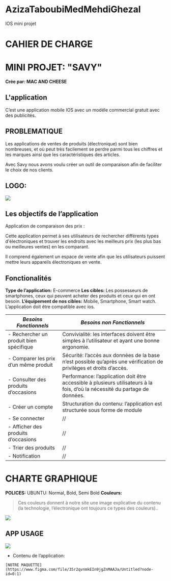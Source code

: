 # AzizaTaboubiMedMehdiGhezal
IOS mini projet
# CAHIER DE CHARGE



# MINI PROJET: "SAVY"
 ****Crée par: MAC AND CHEESE****

## L'application

C’est une application mobile IOS avec un modéle commercial gratuit avec des publicités.
## PROBLEMATIQUE

Les applications de ventes de produits (électronique) sont bien nombreuses, et où peut très facilement se perdre parmi tous les chiffres et les marques ainsi que les caractéristiques des articles.

Avec Savy nous avons voulu créer un outil de comparaison afin de faciliter le choix de nos clients.
## LOGO:

**![](https://lh5.googleusercontent.com/ydi9U6AaaRN0ocNVs3aRVY855ZKoM9UimKhLmJfyb8DqIeFMtlHTQK2Z8VRtSHo3JCXQ_gNTnWiZlFQQC-9z3rJ8zBipp-9L4nehttp5670QkPxgTxPy9byw3BBoVsGOrU8CjIz4jJCJfm4afDFNJr6nqabHENAUj0r4U4T5pfPlyBCHhoVb9fONwWvsQA)**
## Les objectifs de l’application

Application de comparaison des prix :

Cette application permet à ses utilisateurs de rechercher différents types d'électroniques et trouver les endroits avec les meilleurs prix (les plus bas ou meilleures ventes) en les comparant.

Il comprend également un espace de vente afin que les utilisateurs puissent mettre leurs appareils électroniques en vente.
## Fonctionalités
**Type de l’application:**
E-commerce
**Les cibles:**
Les possesseurs de smartphones, ceux qui peuvent acheter des produits et ceux qui en ont besoin.
**L’équipement de nos cibles:**
Mobile, Smartphone,  Smart watch. L’application doit être compatible avec ios.




|***Besoins Fonctionnels***|***Besoins non Fonctionnels***  |
|--|--|
| -   Rechercher un produit bien spécifique|Convivialité: les interfaces doivent être simples à l’utilisateur et ayant une bonne ergonomie.
  | - Comparer les prix d’un même produit|Sécurité: l’accès aux données de la base n’est possible qu’après une vérification de privilèges et droits d’accès.
  |- Consulter des produits d’occasions|Performance: l’application doit être accessible à plusieurs utilisateurs à la fois, d’où la nécessité du partage de données.
  |- Créer un compte | Structuration du contenu: l’application est structurée sous forme de module
  |-   Se connecter| //
-   Afficher des produits d’occasions|//
-   Trier des produits|//
-   Notification |//




# CHARTE GRAPHIQUE

**POLICES:**
UBUNTU: Normal, Bold, Semi Bold
**Couleurs:**

  >Ces couleurs donnent à notre site une image explicative du contenu (la technologie, l’électronique ont toujours ce types des couleurs)..

![](https://lh3.googleusercontent.com/68qtMgfVWZfVBBxKgvlyzwxeR7cWbbZx7t6w4_N87AKHzvW9FnbgFXQebb-fsJO10aFibF1zPGSUV-ub0d0HS29fRTvcomFlt4trhKj1NYVgMdDqyIAYu6iU_0bO98JPCqJEXafkNuC5xWqjvJxX9zj_-2B7QknrpHkaBIdc3aOFD_wOdM-YBQd7NrQ8ow)

## APP USAGE
**![](https://lh4.googleusercontent.com/-6GYWX_hGTvBS1LwSG0zEOXxQJO9fO-9pph8TKIFU1z4wLIlW5I1NPCF_nKWf3zeCaWOy9su7PmFjJq2iNdKsmJtWF__BSerp7fGs7Kl6eLrgVDr3XtL5XplbKRYwESWoX0pZ2BRYKoU12-krlq5vPxBXlPvQanj4x35v3MWdgwhML0rq8e4KJsAfCDEaw)**
  -   Contenu de l’application:
    
    [NOTRE MAQUETTE](https://www.figma.com/file/35r2qvnmkEIn9jgZnMAAJa/Untitled?node-id=0:1)

